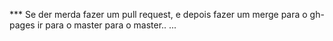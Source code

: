 *** Se der merda fazer um pull request, e depois fazer um merge para o gh-pages ir para o master para o master..
...


